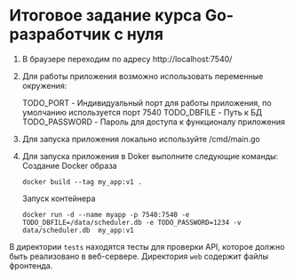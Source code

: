 # Итоговое задание курса Go-разработчик с нуля
1. В браузере переходим по адресу http://localhost:7540/
2. Для работы приложения возможно использовать переменные окружения: 

    TODO_PORT - Индивидуальный порт для работы приложения, по умолчанию используется порт 7540
    TODO_DBFILE - Путь к БД
    TODO_PASSWORD - Пароль для доступа к функционалу приложения
   
4. Для запуска приложения локально используйте /cmd/main.go
5. Для запуска приложения в Doker выполните следующие команды:
    Создание Docker образа
    ```
    docker build --tag my_app:v1 .
    ```
    Запуск контейнера
    ```
    docker run -d --name myapp -p 7540:7540 -e TODO_DBFILE=/data/scheduler.db -e TODO_PASSWORD=1234 -v data/scheduler.db  my_app:v1
    ```


В директории `tests` находятся тесты для проверки API, которое должно быть реализовано в веб-сервере.
Директория `web` содержит файлы фронтенда.
